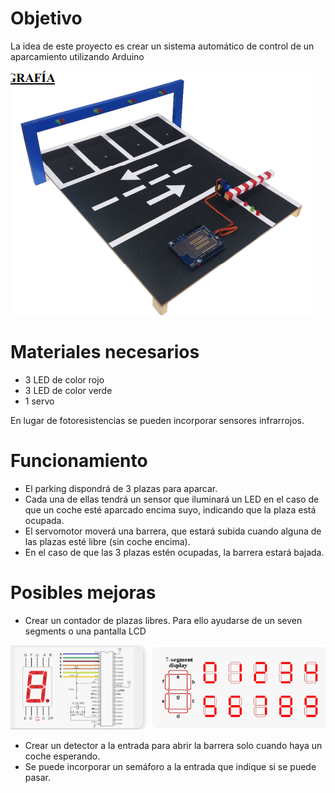 # Objetivo

La idea de este proyecto es crear un sistema automático de control de un aparcamiento utilizando Arduino

![imagen](img/2022-11-13-11-36-13.png)

# Materiales necesarios

- 3 LED de color rojo
- 3 LED de color verde
- 1 servo

En lugar de fotoresistencias se pueden incorporar sensores infrarrojos.

# Funcionamiento

- El parking dispondrá de 3 plazas para aparcar.
- Cada una de ellas tendrá un sensor que iluminará un LED en el caso de que un coche esté aparcado encima suyo, indicando que la plaza
está ocupada.
- El servomotor moverá una barrera, que estará subida cuando alguna de las plazas esté libre (sin coche encima).
- En el caso de que las 3 plazas estén ocupadas, la barrera estará bajada.

# Posibles mejoras

- Crear un contador de plazas libres. Para ello ayudarse de un seven segments o una pantalla LCD

![imagen](img/2022-11-13-13-01-40.png)

- Crear un detector a la entrada para abrir la barrera solo cuando haya un coche esperando.
- Se puede incorporar un semáforo a la entrada que indique si se puede pasar.
